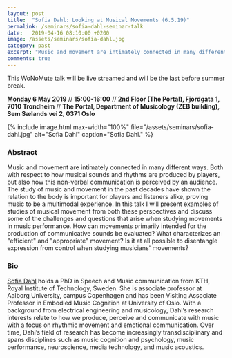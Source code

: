 ```yaml
---
layout: post
title:  "Sofia Dahl: Looking at Musical Movements (6.5.19)"
permalink: /seminars/sofia-dahl-seminar-talk
date:   2019-04-16 08:10:00 +0200
image: /assets/seminars/sofia-dahl.jpg
category: past
excerpt: "Music and movement are intimately connected in many different ways. Both with respect to how musical sounds and rhythms are produced by players, but also how this non-verbal communication is perceived by an audience. The study of music and movement in the past decades have shown the relation to the body is important for players and listeners alike, proving music to be a multimodal experience. In this talk I will present examples of studies of musical movement from both these perspectives and discuss some of the challenges and questions that arise when studying movements in music performance."
comments: true
---
```


<div class="orange-square-box space-square-box">
This WoNoMute talk will be live streamed and will be the last before summer break.</div>


**Monday 6 May 2019** // **15:00-16:00** // **2nd Floor (The Portal), Fjordgata 1, 7010 Trondheim** // **The Portal, Department of Musicology (ZEB building), Sem Sælands vei 2, 0371 Oslo**

{% include image.html
max-width="100%" file="/assets/seminars/sofia-dahl.jpg" alt="Sofia Dahl"
caption="Sofia Dahl." %}

### Abstract

Music and movement are intimately connected in many different ways. Both with respect to how musical sounds and rhythms are produced by players, but also how this non-verbal communication is perceived by an audience. The study of music and movement in the past decades have shown the relation to the body is important for players and listeners alike, proving music to be a multimodal experience.
In this talk I will present examples of studies of musical movement from both these perspectives and discuss some of the challenges and questions that arise when studying movements in music performance. How can movements primarily intended for the production of communicative sounds be evaluated? What characterizes an "efficient" and "appropriate" movement? Is it at all possible to disentangle expression from control when studying musicians' movements?


### Bio

[Sofia Dahl](http://www.sofiadahl.net/) holds a PhD in Speech and Music communication from KTH, Royal Institute of Technology, Sweden. She  is associate professor at Aalborg University, campus Copenhagen and has been Visiting Associate Professor in Embodied Music Cognition at University of Oslo.
With a background from electrical engineering and musicology, Dahl’s research interests relate to how we produce, perceive and communicate with music with a focus on rhythmic movement and emotional communication.  Over time, Dahl’s  field of research has become increasingly transdisciplinary and spans disciplines such as music cognition and psychology, music performance, neuroscience, media technology, and music acoustics.
